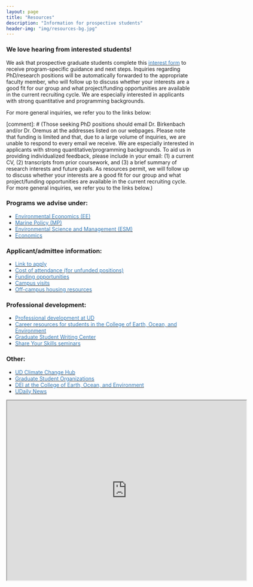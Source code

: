 ```yaml
---
layout: page
title: "Resources"
description: "Information for prospective students"
header-img: "img/resources-bg.jpg"
---
```

### We love hearing from interested students!
We ask that prospective graduate students complete this [<span style="color:#337ab7">interest form</span>](https://forms.gle/KqiyThnYCLzSi2LK7) to receive program-specific guidance and next steps. Inquiries regarding PhD/research positions will be automatically forwarded to the appropriate faculty member, who will follow up to discuss whether your interests are a good fit for our group and what project/funding opportunities are available in the current recruiting cycle. We are especially interested in applicants with strong quantitative and programming backgrounds. 

For more general inquiries, we refer you to the links below:

[comment]: # (Those seeking PhD positions should email Dr. Birkenbach and/or Dr. Oremus at the addresses listed on our webpages. Please note that funding is limited and that, due to a large volume of inquiries, we are unable to respond to every email we receive. We are especially interested in applicants with strong quantitative/programming backgrounds. To aid us in providing individualized feedback, please include in your email: (1) a current CV, (2) transcripts from prior coursework, and (3) a brief summary of research interests and future goals. As resources permit, we will follow up to discuss whether your interests are a good fit for our group and what project/funding opportunities are available in the current recruiting cycle. For more general inquiries, we refer you to the links below.)  

### Programs we advise under:
* [<span style="color:#337ab7">Environmental Economics (EE)</span>](https://www.udel.edu/academics/colleges/ceoe/departments/smsp/degree/environmental-economics/)
* [<span style="color:#337ab7">Marine Policy (MP)</span>](https://www.udel.edu/academics/colleges/ceoe/departments/smsp/degree/marine-policy-degrees/#:~:text=Students%20in%20the%20Marine%20Policy,and%20coupled%20natural%2Dhuman%20environments.)
* [<span style="color:#337ab7">Environmental Science and Management (ESM)</span>](https://www.udel.edu/academics/colleges/ceoe/prospective-students/graduate/environmental-science-and-management/)
* [<span style="color:#337ab7">Economics</span>](https://lerner.udel.edu/)


### Applicant/admittee information:
* [<span style="color:#337ab7">Link to apply</span>](https://www.udel.edu/academics/colleges/grad/prospective-students/grad-admissions/)
* [<span style="color:#337ab7">Cost of attendance (for unfunded positions)</span>](https://www.udel.edu/academics/colleges/grad/prospective-students/cost-of-attendance/)
* [<span style="color:#337ab7">Funding opportunities</span>](https://www.udel.edu/academics/colleges/grad/current-students/funding/)
* [<span style="color:#337ab7">Campus visits</span>](https://www.udel.edu/apply/undergraduate-admissions/plan-your-visit/virtual-visit/)
* [<span style="color:#337ab7">Off-campus housing resources</span>](https://www.places4students.com/Places/School?SchoolID=XpY%2bczXRSvM%3d)


### Professional development:
* [<span style="color:#337ab7">Professional development at UD</span>](https://www.udel.edu/academics/colleges/grad/current-students/professional-development/)
* [<span style="color:#337ab7">Career resources for students in the College of Earth, Ocean, and Environment</span>](https://www.udel.edu/academics/colleges/ceoe/current-students/career-resources/)
* [<span style="color:#337ab7">Graduate Student Writing Center</span>](https://writingcenter.udel.edu/for-graduate-students/graduate-student-writing-center/)
* [<span style="color:#337ab7">Share Your Skills seminars</span>](https://www1.udel.edu/shareyourskills/page2.html)


### Other:
* [<span style="color:#337ab7">UD Climate Change Hub</span>](https://sites.udel.edu/climatechangehub/)
* [<span style="color:#337ab7">Graduate Student Organizations</span>](https://www.udel.edu/academics/colleges/grad/current-students/grad-student-organizations/)
* [<span style="color:#337ab7">DEI at the College of Earth, Ocean, and Environment</span>](https://www.udel.edu/academics/colleges/ceoe/about/dei/)
* [<span style="color:#337ab7">UDaily News</span>](https://www.udel.edu/udaily/)



<iframe src="https://www.google.com/maps/d/u/0/embed?mid=1iLnHBOrZ1uDpE2J3IJu4JbJDdRmYzIE&ehbc=2E312F&noprof=1" width="640" height="480"></iframe>

